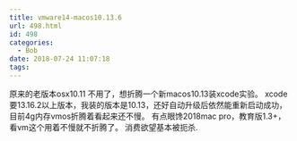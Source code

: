 ```yaml
---
title: vmware14-macos10.13.6
url: 498.html
id: 498
categories:
  - Bob
date: 2018-07-24 11:07:18
tags:
---
```


原来的老版本osx10.11 不用了，想折腾一个新macos10.13装xcode实验。 xcode要13.16.2以上版本，我装的版本是10.13，还好自动升级后依然能重新启动成功，目前4g内存vmos折腾着看起来还不慢。 有点眼馋2018mac pro，教育版1.3+，看vm这个用着不慢就不折腾了。 消费欲望基本被扼杀.